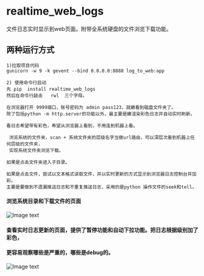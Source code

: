 # realtime_web_logs
文件日志实时显示到web页面。附带全系统硬盘的文件浏览下载功能。

## 两种运行方式
```
1)拉取项目代码 
gunicorn -w 9 -k gevent --bind 0.0.0.0:8888 log_to_web:app

2) 使用命令行启动
先 pip  install realtime_web_logs
然后在命令行敲击   rwl  三个字母。

在浏览器打开 9999端口，账号密码为 admin pass123，就嫩看到磁盘文件夹了。
除了包括python -m http.server的功能以外，最主要是嫩渲染彩色日志并自动实时刷新。

```

~~~
看日志希望带有彩色，希望从浏览器上看到，不用连到机器上看。

 浏览系统的文件夹，scan + 系统文件夹的层级名字当做url路由，可以深层次看到机器上任何层级的文件夹，
 实现系统文件夹浏览下载。

如果是点击文件夹进入子目录。

如果是点击文件，尝试以文本格式读取文件，并以实时更新的方式显示到浏览器日志控制台并加彩。 
主要是要做到不遗漏推送日志和不重复推送日志，采用的是python 操作文件的seek和tell。

 ~~~ 

#### 浏览系统目录和下载文件的页面

![Image text](https://i.niupic.com/images/2019/08/11/_118.png)

#### 查看实时日志更新的页面，提供了暂停功能和自动下拉功能。把日志根据级别加了彩色，
#### 更容易观察哪些是严重的，哪些是debug的。
![Image text](https://i.niupic.com/images/2019/08/11/_119.png)

